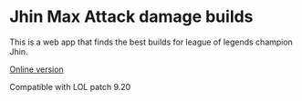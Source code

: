 # Jhin Max Attack damage builds

This is a web app that finds the best builds for league of legends champion Jhin.

[Online version](http://jhin-max-ad.thepowerlies.com)


Compatible with LOL patch 9.20
